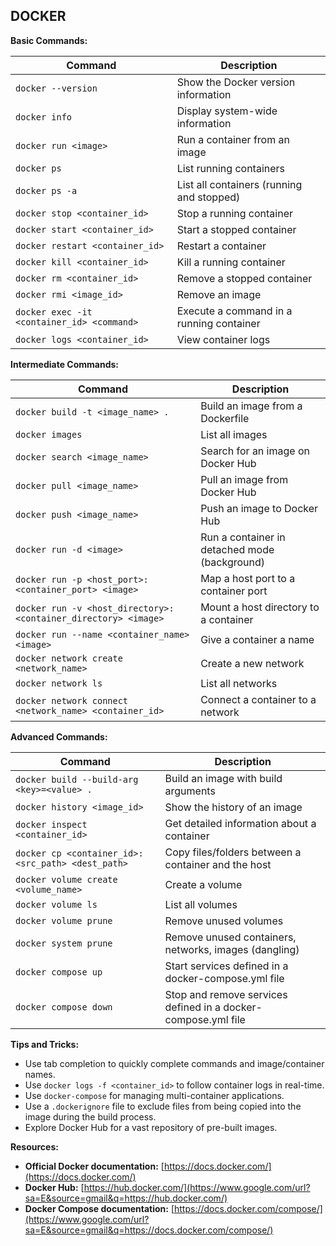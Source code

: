 ## DOCKER

**Basic Commands:**

| Command | Description |
|---|---|
| `docker --version` | Show the Docker version information |
| `docker info` | Display system-wide information |
| `docker run <image>` | Run a container from an image |
| `docker ps` | List running containers |
| `docker ps -a` | List all containers (running and stopped) |
| `docker stop <container_id>` | Stop a running container |
| `docker start <container_id>` | Start a stopped container |
| `docker restart <container_id>` | Restart a container |
| `docker kill <container_id>` | Kill a running container |
| `docker rm <container_id>` | Remove a stopped container |
| `docker rmi <image_id>` | Remove an image |
| `docker exec -it <container_id> <command>` | Execute a command in a running container |
| `docker logs <container_id>` | View container logs |

**Intermediate Commands:**

| Command | Description |
|---|---|
| `docker build -t <image_name> .` | Build an image from a Dockerfile |
| `docker images` | List all images |
| `docker search <image_name>` | Search for an image on Docker Hub |
| `docker pull <image_name>` | Pull an image from Docker Hub |
| `docker push <image_name>` | Push an image to Docker Hub |
| `docker run -d <image>` | Run a container in detached mode (background) |
| `docker run -p <host_port>:<container_port> <image>` | Map a host port to a container port |
| `docker run -v <host_directory>:<container_directory> <image>` | Mount a host directory to a container |
| `docker run --name <container_name> <image>` | Give a container a name |
| `docker network create <network_name>` | Create a new network |
| `docker network ls` | List all networks |
| `docker network connect <network_name> <container_id>` | Connect a container to a network |

**Advanced Commands:**

| Command | Description |
|---|---|
| `docker build --build-arg <key>=<value> .` | Build an image with build arguments |
| `docker history <image_id>` | Show the history of an image |
| `docker inspect <container_id>` | Get detailed information about a container |
| `docker cp <container_id>:<src_path> <dest_path>` | Copy files/folders between a container and the host |
| `docker volume create <volume_name>` | Create a volume |
| `docker volume ls` | List all volumes |
| `docker volume prune` | Remove unused volumes |
| `docker system prune` | Remove unused containers, networks, images (dangling) |
| `docker compose up` | Start services defined in a docker-compose.yml file |
| `docker compose down` | Stop and remove services defined in a docker-compose.yml file |

**Tips and Tricks:**

  * Use tab completion to quickly complete commands and image/container names.
  * Use `docker logs -f <container_id>` to follow container logs in real-time.
  * Use `docker-compose` for managing multi-container applications.
  * Use a `.dockerignore` file to exclude files from being copied into the image during the build process.
  * Explore Docker Hub for a vast repository of pre-built images.

**Resources:**

  * **Official Docker documentation:** [https://docs.docker.com/](https://docs.docker.com/)
  * **Docker Hub:** [https://hub.docker.com/](https://www.google.com/url?sa=E&source=gmail&q=https://hub.docker.com/)
  * **Docker Compose documentation:** [https://docs.docker.com/compose/](https://www.google.com/url?sa=E&source=gmail&q=https://docs.docker.com/compose/)